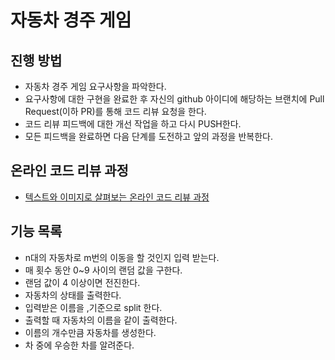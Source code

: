 # 자동차 경주 게임
## 진행 방법
* 자동차 경주 게임 요구사항을 파악한다.
* 요구사항에 대한 구현을 완료한 후 자신의 github 아이디에 해당하는 브랜치에 Pull Request(이하 PR)를 통해 코드 리뷰 요청을 한다.
* 코드 리뷰 피드백에 대한 개선 작업을 하고 다시 PUSH한다.
* 모든 피드백을 완료하면 다음 단계를 도전하고 앞의 과정을 반복한다.

## 온라인 코드 리뷰 과정
* [텍스트와 이미지로 살펴보는 온라인 코드 리뷰 과정](https://github.com/next-step/nextstep-docs/tree/master/codereview)

## 기능 목록
* n대의 자동차로 m번의 이동을 할 것인지 입력 받는다.
* 매 횟수 동안 0~9 사이의 랜덤 값을 구한다.
* 랜덤 값이 4 이상이면 전진한다.
* 자동차의 상태를 출력한다.
* 입력받은 이름을 ,기준으로 split 한다.
* 출력할 때 자동차의 이름을 같이 출력한다.
* 이름의 개수만큼 자동차를 생성한다.
* 차 중에 우승한 차를 알려준다.